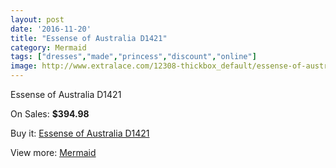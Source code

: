 ```yaml
---
layout: post
date: '2016-11-20'
title: "Essense of Australia D1421"
category: Mermaid
tags: ["dresses","made","princess","discount","online"]
image: http://www.extralace.com/12308-thickbox_default/essense-of-australia-d1421.jpg
---
```

Essense of Australia D1421

On Sales: **$394.98**
<a href="https://www.extralace.com/mermaid/5775-essense-of-australia-d1421.html"><amp-img layout="responsive" width="600" height="600" src="//www.extralace.com/12308-thickbox_default/essense-of-australia-d1421.jpg" alt="Essense of Australia D1421 0" /></a>
<a href="https://www.extralace.com/mermaid/5775-essense-of-australia-d1421.html"><amp-img layout="responsive" width="600" height="600" src="//www.extralace.com/12310-thickbox_default/essense-of-australia-d1421.jpg" alt="Essense of Australia D1421 1" /></a>
<a href="https://www.extralace.com/mermaid/5775-essense-of-australia-d1421.html"><amp-img layout="responsive" width="600" height="600" src="//www.extralace.com/12309-thickbox_default/essense-of-australia-d1421.jpg" alt="Essense of Australia D1421 2" /></a>

Buy it: [Essense of Australia D1421](https://www.extralace.com/mermaid/5775-essense-of-australia-d1421.html "Essense of Australia D1421")

View more: [Mermaid](https://www.extralace.com/5-mermaid "Mermaid")